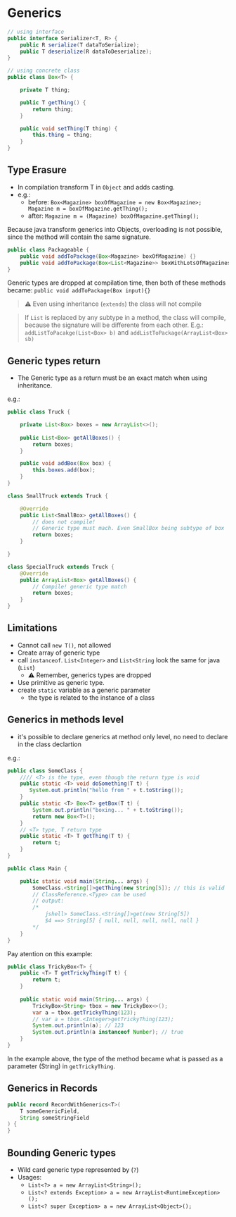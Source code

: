 # Generics

```java
// using interface
public interface Serializer<T, R> {
    public R serialize(T dataToSerialize);
    public T deserialize(R dataToDeserialize);
}
```

```java
// using concrete class
public class Box<T> {

    private T thing;

    public T getThing() {
        return thing;
    }

    public void setThing(T thing) {
        this.thing = thing;
    }
}
```

## Type Erasure

- In compilation transform T in `Object` and adds casting.
- e.g.:
  - before: `Box<Magazine> boxOfMagazine = new Box<Magazine>; Magazine m = boxOfMagazine.getThing();`
  - after: `Magazine m = (Magazine) boxOfMagazine.getThing();`

Because java transform generics into Objects, overloading is not possible, since the method will contain the same signature.

```java
public class Packageable {
    public void addToPackage(Box<Magazine> boxOfMagazine) {}
    public void addToPackage(Box<List<Magazine>> boxWithLotsOfMagazines) {} // not compile
}
```

Generic types are dropped at compilation time, then both of these methods became:
`public void addToPackage(Box input){}`

> :warning: Even using inheritance (`extends`) the class will not compile

> If `List` is replaced by any subtype in a method, the class will compile, because the signature will be differente from each other.
> E.g.: `addListToPacakge(List<Box> b)` and `addListToPackage(ArrayList<Box> sb)`

## Generic types return

- The Generic type as a return must be an exact match when using inheritance.

e.g.:

```java
public class Truck {

    private List<Box> boxes = new ArrayList<>();
    
    public List<Box> getAllBoxes() {
        return boxes;
    }

    public void addBox(Box box) {
        this.boxes.add(box);
    }
}

class SmallTruck extends Truck {

    @Override
    public List<SmallBox> getAllBoxes() { 
        // does not compile!
        // Generic type must mach. Even SmallBox being subtype of box
        return boxes;
    }

}

class SpecialTruck extends Truck {
    @Override
    public ArrayList<Box> getAllBoxes() { 
        // Compile! generic type match
        return boxes;
    }
}
```

## Limitations

- Cannot call `new T()`, not allowed
- Create array of generic type
- call `instanceof`. `List<Integer>` and `List<String` look the same for java (`List`)
  - :warning: Remember, generics types are dropped
- Use primitive as generic type.
- create `static` variable as a generic parameter
  - the type is related to the instance of a class

## Generics in methods level

- it's possible to declare generics at method only level, no need to declare in the class declartion

e.g.:

```java
public class SomeClass {
    //// <T> is the type, even though the return type is void
    public static <T> void doSomething(T t) {
       System.out.println("hello from " + t.toString()); 
    }
    public static <T> Box<T> getBox(T t) {
        System.out.println("boxing... " + t.toString());
        return new Box<T>();
    }
    // <T> type, T return type
    public static <T> T getThing(T t) {
        return t;
    }
}
```

```java
public class Main {

    public static void main(String... args) {
        SomeClass.<String[]>getThing(new String[5]); // this is valid
        // ClassReference.<Type> can be used
        // output:
        /*
            jshell> SomeClass.<String[]>get(new String[5])
            $4 ==> String[5] { null, null, null, null, null }
        */
    }
}
```

Pay atention on this example:

```java
public class TrickyBox<T> {
    public <T> T getTrickyThing(T t) {
        return t;
    }
    
    public static void main(String... args) {
        TrickyBox<String> tbox = new TrickyBox<>();
        var a = tbox.getTrickyThing(123);
        // var a = tbox.<Integer>getTrickyThing(123);
        System.out.println(a); // 123
        System.out.println(a instanceof Number); // true
    }
}
```

In the example above, the type of the method became what is passed as a parameter (String) in `getTrickyThing`.

## Generics in Records

```java
public record RecordWithGenerics<T>(
    T someGenericField,
    String someStringField
) {
}
```

## Bounding Generic types

- Wild card generic type represented by (`?`)
- Usages:
  - `List<?> a = new ArrayList<String>();`
  - `List<? extends Exception> a = new ArrayList<RuntimeException>();`
  - `List<? super Exception> a = new ArrayList<Object>();`
